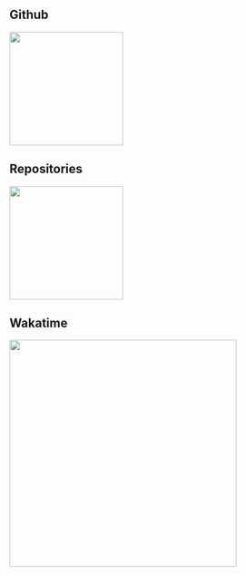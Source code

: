 <!--
[![Anurag's GitHub stats](https://github-readme-stats.vercel.app/api?username=N1GHTR4NG3R&show_icons=true&theme=shadow_green)](https://github.com/anuraghazra/github-readme-stats)

[![Harlok's WakaTime stats](https://github-readme-stats.vercel.app/api/wakatime?username=N1GHTR4NG3R)](https://github.com/anuraghazra/github-readme-stats)

![Top Langs](https://github-readme-stats.vercel.app/api/top-langs/?username=N1GHTR4NG3R&layout=compact)

[![Readme Card](https://github-readme-stats.vercel.app/api/pin/?username=anuraghazra&repo=github-readme-stats)](https://github.com/anuraghazra/github-readme-stats)

-->
## Github 

<a href="https://github.com/N1GHTR4NG3R/N1GHTR4NG3R">
  <img height=200 align="center" src="https://github-readme-stats.vercel.app/api?username=N1GHTR4NG3R&show_icons=true&theme=shadow_green" />
</a>

## Repositories

<a href="https://github.com/N1GHTR4NG3R/Discmod">
  <img height=200 align="center" src="https://github-readme-stats.vercel.app/api/pin/?username=N1GHTR4NG3R&repo=Discmod" />
</a>

## Wakatime
<a href="https://wakatime.com/@N1GHTR4NG3R">
  <img height=400 align="center" src="https://github-readme-stats.vercel.app/api/wakatime?username=N1GHTR4NG3R&layout=compact" />
</a>

<!--
**N1GHTR4NG3R/Tricky-Ricky** is a ✨ _special_ ✨ repository because its `README.md` (this file) appears on your GitHub profile.

Here are some ideas to get you started:

- 🔭 I’m currently working on ...
- 🌱 I’m currently learning ...
- 👯 I’m looking to collaborate on ...
- 🤔 I’m looking for help with ...
- 💬 Ask me about ...
- 📫 How to reach me: ...
- 😄 Pronouns: ...
- ⚡ Fun fact: ...
-->